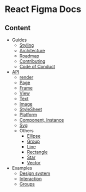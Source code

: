 # React Figma Docs

## Content

* Guides
  + [Styling](./docs/styling.md)
  + [Architecture](./docs/architecture.md)
  + [Roadmap](./docs/roadmap.md)
  + [Contributing](./contributing.md)
  + [Code of Conduct](./CODE_OF_CONDUCT.md)
* [API](./docs/API.md)
  + [render](./src/render.md)
  + [Page](docs/api/Page.md)
  + [Frame](docs/api/Frame.md)
  + [View](docs/api/View.md)
  + [Text](docs/api/Text.md)
  + [Image](docs/api/Image.md)
  + [StyleSheet](./src/helpers/StyleSheet.md)
  + [Platform](./src/helpers/Platform.md)
  + [Component, Instance](docs/api/Component.md)
  + [Svg](docs/api/Svg.md)
  + Others
    - [Ellipse](docs/api/Ellipse.md)
    - [Group](docs/api/Group.md)
    - [Line](docs/api/Line.md)
    - [Rectangle](docs/api/Rectangle.md)    
    - [Star](docs/api/Star.md)
    - [Vector](docs/api/Vector.md)
* Examples
  + [Design system](./examples/design-system/README.md)
  + [Interaction](./examples/interactive/README.md)
  + [Groups](./examples/groups/README.md)
